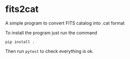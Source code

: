# fits2cat

A simple program to convert FITS catalog into .cat format

To install the program just run the command

```
pip install .
```

Then run ```pytest``` to check everything is ok.
